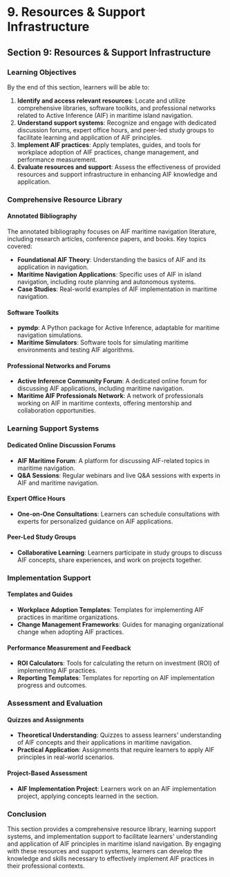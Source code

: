 # 9. Resources & Support Infrastructure

## Section 9: Resources & Support Infrastructure

### Learning Objectives

By the end of this section, learners will be able to:

1. **Identify and access relevant resources**: Locate and utilize comprehensive libraries, software toolkits, and professional networks related to Active Inference (AIF) in maritime island navigation.
2. **Understand support systems**: Recognize and engage with dedicated discussion forums, expert office hours, and peer-led study groups to facilitate learning and application of AIF principles.
3. **Implement AIF practices**: Apply templates, guides, and tools for workplace adoption of AIF practices, change management, and performance measurement.
4. **Evaluate resources and support**: Assess the effectiveness of provided resources and support infrastructure in enhancing AIF knowledge and application.

### Comprehensive Resource Library

#### Annotated Bibliography

The annotated bibliography focuses on AIF maritime navigation literature, including research articles, conference papers, and books. Key topics covered:

- **Foundational AIF Theory**: Understanding the basics of AIF and its application in navigation.
- **Maritime Navigation Applications**: Specific uses of AIF in island navigation, including route planning and autonomous systems.
- **Case Studies**: Real-world examples of AIF implementation in maritime navigation.

#### Software Toolkits

- **pymdp**: A Python package for Active Inference, adaptable for maritime navigation simulations.
- **Maritime Simulators**: Software tools for simulating maritime environments and testing AIF algorithms.

#### Professional Networks and Forums

- **Active Inference Community Forum**: A dedicated online forum for discussing AIF applications, including maritime navigation.
- **Maritime AIF Professionals Network**: A network of professionals working on AIF in maritime contexts, offering mentorship and collaboration opportunities.

### Learning Support Systems

#### Dedicated Online Discussion Forums

- **AIF Maritime Forum**: A platform for discussing AIF-related topics in maritime navigation.
- **Q&A Sessions**: Regular webinars and live Q&A sessions with experts in AIF and maritime navigation.

#### Expert Office Hours

- **One-on-One Consultations**: Learners can schedule consultations with experts for personalized guidance on AIF applications.

#### Peer-Led Study Groups

- **Collaborative Learning**: Learners participate in study groups to discuss AIF concepts, share experiences, and work on projects together.

### Implementation Support

#### Templates and Guides

- **Workplace Adoption Templates**: Templates for implementing AIF practices in maritime organizations.
- **Change Management Frameworks**: Guides for managing organizational change when adopting AIF practices.

#### Performance Measurement and Feedback

- **ROI Calculators**: Tools for calculating the return on investment (ROI) of implementing AIF practices.
- **Reporting Templates**: Templates for reporting on AIF implementation progress and outcomes.

### Assessment and Evaluation

#### Quizzes and Assignments

- **Theoretical Understanding**: Quizzes to assess learners' understanding of AIF concepts and their applications in maritime navigation.
- **Practical Application**: Assignments that require learners to apply AIF principles in real-world scenarios.

#### Project-Based Assessment

- **AIF Implementation Project**: Learners work on an AIF implementation project, applying concepts learned in the section.

### Conclusion

This section provides a comprehensive resource library, learning support systems, and implementation support to facilitate learners' understanding and application of AIF principles in maritime island navigation. By engaging with these resources and support systems, learners can develop the knowledge and skills necessary to effectively implement AIF practices in their professional contexts.